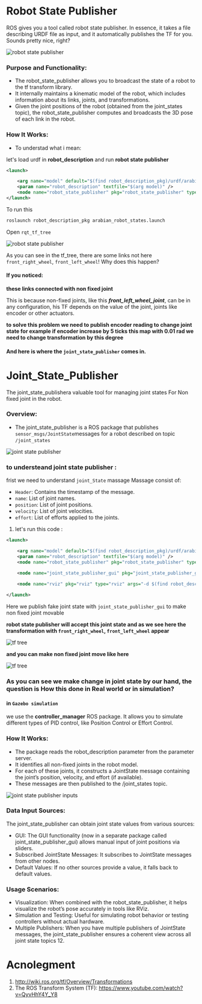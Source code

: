 
# Robot State Publisher

ROS gives you a tool called robot state publisher. In essence, it takes a file describing URDF file as input, and it automatically publishes the TF for you. Sounds pretty nice, right?

![robot state publisher](<images/robot state publisher node.png>)

### Purpose and Functionality:
* The robot_state_publisher allows you to broadcast the state of a robot to the tf transform library.
* It internally maintains a kinematic model of the robot, which includes information about its links, joints, and transformations.
* Given the joint positions of the robot (obtained from the joint_states topic), the robot_state_publisher computes and broadcasts the 3D pose of each link in the robot.


### How It Works:

- To understad what i mean:

let's load urdf in **robot_description** and run **robot state publisher**
```xml
<launch>

    <arg name="model" default="$(find robot_description_pkg)/urdf/arabian_robot.urdf"/>
    <param name="robot_description" textfile="$(arg model)" />
    <node name="robot_state_publisher" pkg="robot_state_publisher" type="robot_state_publisher" respawn="false" output="screen"/>
</launch>
```
To run this
```bash
roslaunch robot_description_pkg arabian_robot_states.launch 

```
Open `rqt_tf_tree`

![robot state publisher](<images/only_robot_state.png>)


As you can see in the tf_tree, there are some links not here `front_right_wheel`, `front_left_wheel`! Why does this happen?

#### If you noticed:

**these links connected with non fixed joint**

This is because non-fixed joints, like this ***front_left_wheel_joint***, can be in any configuration, his TF  depends on the value of the joint, joints like encoder or other actuators.

**to solve this problem we need to publish encoder reading to change joint state for example if encoder increase by 5 ticks this map with 0.01 rad we need to change transformation by this degree**

#### And here is where the `joint_state_publisher` comes in.



# Joint_State_Publisher

The joint_state_publishera valuable tool for managing joint states For Non fixed joint in the robot.

### Overview:
* The joint_state_publisher is a ROS package that publishes `sensor_msgs/JointState`messages for a robot described on topic `/joint_states`

![joint state publisher](<images/joint state publisher.png>)


### to understeand joint state publisher :

frist we need to understand `joint_State` massage
Massage consist of:

* `Header`: Contains the timestamp of the message.
* `name`: List of joint names.
* `position`: List of joint positions.
* `velocity`: List of joint velocities.
* `effort`: List of efforts applied to the joints.

1. let's run this code :
```xml
<launch>

    <arg name="model" default="$(find robot_description_pkg)/urdf/arabian_robot.urdf"/>
    <param name="robot_description" textfile="$(arg model)" />
    <node name="robot_state_publisher" pkg="robot_state_publisher" type="robot_state_publisher" respawn="false" output="screen"/>
    
    <node name="joint_state_publisher_gui" pkg="joint_state_publisher_gui" type="joint_state_publisher_gui"/>

    <node name="rviz" pkg="rviz" type="rviz" args="-d $(find robot_description_pkg)/rviz/rviz_fake.rviz"/>

</launch>
```
Here we publish fake joint state with `joint_state_publisher_gui` to make non fixed joint movable 

**robot state publisher will accept this joint state and as we see here the transformation with `front_right_wheel`, `front_left_wheel` appear**


![tf tree](<images/fake_tree.png>)

**and you can make non fixed joint move like here**

![tf tree](<images/fake_send_joint_State.gif>)

### As you can see we make change in joint state by our hand, the question is How this done in Real world or in simulation?


#### in `Gazebo simulation`
 we use the **controller_manager** ROS package. It allows you to simulate different types of PID control, like Position Control or Effort Control.



### How It Works:
* The package reads the robot_description parameter from the parameter server.
* It identifies all non-fixed joints in the robot model.
* For each of these joints, it constructs a JointState message containing the joint’s position, velocity, and effort (if available).
* These messages are then published to the /joint_states topic.

![joint state publisher inputs](<images/joint state publisher 2.png>)

### Data Input Sources:
 The joint_state_publisher can obtain joint state values from various sources:
* GUI: The GUI functionality (now in a separate package called joint_state_publisher_gui) allows manual input of joint positions via sliders.
* Subscribed JointState Messages: It subscribes to JointState messages from other nodes.
* Default Values: If no other sources provide a value, it falls back to default values.
### Usage Scenarios:
* Visualization: When combined with the robot_state_publisher, it helps visualize the robot’s pose accurately in tools like RViz.
* Simulation and Testing: Useful for simulating robot behavior or testing controllers without actual hardware.
* Multiple Publishers: When you have multiple publishers of JointState messages, the joint_state_publisher ensures a coherent view across all joint state topics 12.

# Acnolegment 
1. http://wiki.ros.org/tf/Overview/Transformations
2. The ROS Transform System (TF): https://www.youtube.com/watch?v=QyvHhY4Y_Y8